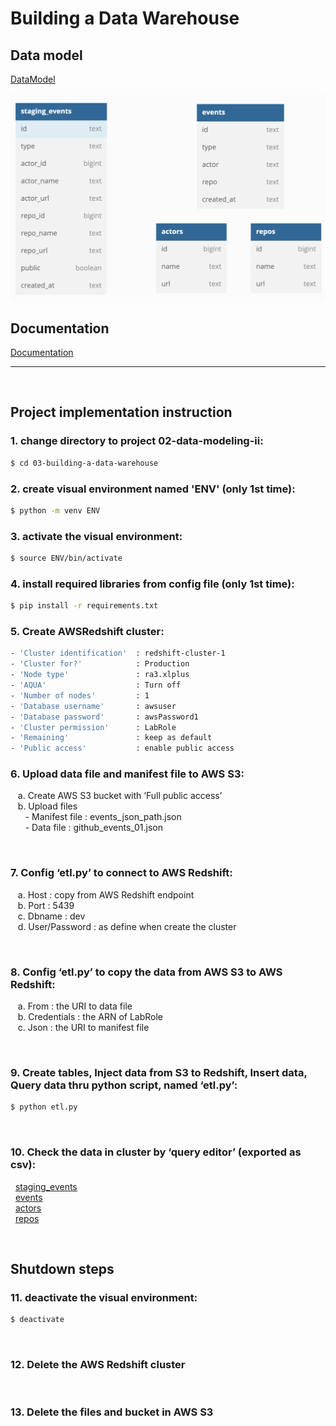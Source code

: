 # Building a Data Warehouse

## Data model
[DataModel](https://github.com/chin-lertvipada/swu-ds525/blob/f488152fb40274e07f5a9baf0ebedd523fbaa8ec/03-building-a-data-warehouse/Doc/03-building-dwh.png)
<br>

![DataModel2](Doc/03-building-dwh.png)
<br>

## Documentation
[Documentation](https://github.com/chin-lertvipada/swu-ds525/blob/f488152fb40274e07f5a9baf0ebedd523fbaa8ec/03-building-a-data-warehouse/Doc/Week%203%20-%20Building%20dwh%20-%20Summary.pdf)
<br>
__________
<br>

## Project implementation instruction

### 1. change directory to project 02-data-modeling-ii:
```sh
$ cd 03-building-a-data-warehouse
```

### 2. create visual environment named 'ENV' (only 1st time):
```sh
$ python -m venv ENV
```

### 3. activate the visual environment:
```sh
$ source ENV/bin/activate
```

### 4. install required libraries from config file (only 1st time): 
```sh
$ pip install -r requirements.txt
```

### 5. Create AWSRedshift cluster:
```sh
- 'Cluster identification'  : redshift-cluster-1
- 'Cluster for?'            : Production
- 'Node type'               : ra3.xlplus
- 'AQUA'                    : Turn off
- 'Number of nodes'         : 1
- 'Database username'       : awsuser
- 'Database password'       : awsPassword1
- 'Cluster permission'      : LabRole
- 'Remaining'               : keep as default
- 'Public access'           : enable public access
```

### 6. Upload data file and manifest file to AWS S3:
&nbsp;&nbsp;&nbsp;a. Create AWS S3 bucket with ‘Full public access’ <br>
&nbsp;&nbsp;&nbsp;b.	Upload files <br>
&nbsp;&nbsp;&nbsp;&nbsp;&nbsp;&nbsp;- Manifest file : events_json_path.json <br>
&nbsp;&nbsp;&nbsp;&nbsp;&nbsp;&nbsp;- Data file : github_events_01.json

<br>

### 7. Config ‘etl.py’ to connect to AWS Redshift:
&nbsp;&nbsp;&nbsp;a. Host : copy from AWS Redshift endpoint <br>
&nbsp;&nbsp;&nbsp;b. Port : 5439 <br>
&nbsp;&nbsp;&nbsp;c. Dbname : dev <br>
&nbsp;&nbsp;&nbsp;d. User/Password : as define when create the cluster 

<br>

### 8. Config ‘etl.py’ to copy the data from AWS S3 to AWS Redshift:
&nbsp;&nbsp;&nbsp;a. From : the URI to data file <br>
&nbsp;&nbsp;&nbsp;b. Credentials : the ARN of LabRole <br>
&nbsp;&nbsp;&nbsp;c. Json : the URI to manifest file <br>

<br>

### 9. Create tables, Inject data from S3 to Redshift, Insert data, Query data thru python script, named ‘etl.py’:
```sh
$ python etl.py
```

<br>

### 10.	Check the data in cluster by ‘query editor’ (exported as csv):
&nbsp;&nbsp;[staging_events](https://github.com/chin-lertvipada/swu-ds525/blob/1493a0cd6e0d75c1df18463aa85d11cb7effb3a8/03-building-a-data-warehouse/Doc/result/staging_events.csv) <br>
&nbsp;&nbsp;[events](https://github.com/chin-lertvipada/swu-ds525/blob/1493a0cd6e0d75c1df18463aa85d11cb7effb3a8/03-building-a-data-warehouse/Doc/result/events.csv) <br>
&nbsp;&nbsp;[actors](https://github.com/chin-lertvipada/swu-ds525/blob/1493a0cd6e0d75c1df18463aa85d11cb7effb3a8/03-building-a-data-warehouse/Doc/result/actors.csv) <br>
&nbsp;&nbsp;[repos](https://github.com/chin-lertvipada/swu-ds525/blob/1493a0cd6e0d75c1df18463aa85d11cb7effb3a8/03-building-a-data-warehouse/Doc/result/repos.csv)

<br>

## Shutdown steps

### 11. deactivate the visual environment:
```sh
$ deactivate
```

<br>

### 12. Delete the AWS Redshift cluster

<br>

### 13. Delete the files and bucket in AWS S3